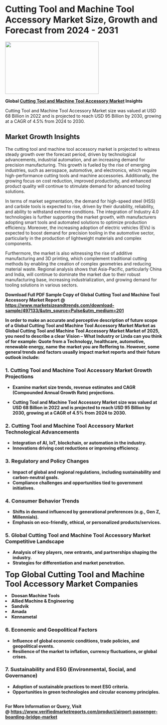 <H1>Cutting Tool and Machine Tool Accessory Market Size, Growth and Forecast from 2024 - 2031</H1><img class="aligncenter size-medium wp-image-584254" src="https://thirdeyenews.in/wp-content/uploads/2024/09/Global-Market-Research-300x168.jpeg" alt="" width="300" height="168" /><p><strong>Global&nbsp;<a href="https://www.marketsizeandtrends.com/download-sample/497133/&amp;utm_source=Pulse&amp;utm_medium=201">Cutting Tool and Machine Tool Accessory Market</a> Insights</strong></p><p>Cutting Tool and Machine Tool Accessory Market size was valued at USD 68 Billion in 2022 and is projected to reach USD 95 Billion by 2030, growing at a CAGR of 4.5% from 2024 to 2030.</p><p><h2>Market Growth Insights</h2> <p>The cutting tool and machine tool accessory market is projected to witness steady growth over the forecast period, driven by technological advancements, industrial automation, and an increasing demand for precision manufacturing. This growth is fueled by the rise of emerging industries, such as aerospace, automotive, and electronics, which require high-performance cutting tools and machine accessories. Additionally, the growing focus on cost reduction, improved productivity, and enhanced product quality will continue to stimulate demand for advanced tooling solutions.</p> <p><strong></strong></p> <p>In terms of market segmentation, the demand for high-speed steel (HSS) and carbide tools is expected to rise, driven by their durability, reliability, and ability to withstand extreme conditions. The integration of Industry 4.0 technologies is further supporting the market growth, with manufacturers adopting smart tools and automated solutions to optimize production efficiency. Moreover, the increasing adoption of electric vehicles (EVs) is expected to boost demand for precision tooling in the automotive sector, particularly in the production of lightweight materials and complex components.</p> <p>Furthermore, the market is also witnessing the rise of additive manufacturing and 3D printing, which complement traditional cutting methods by enabling the creation of complex geometries and reducing material waste. Regional analysis shows that Asia-Pacific, particularly China and India, will continue to dominate the market due to their robust manufacturing base, increasing industrialization, and growing demand for tooling solutions in various sectors.</p> <p><strong></p><p><span class=""><strong>Download Full PDF Sample Copy of Global Cutting Tool and Machine Tool Accessory Market Report</strong> @ <a href="https://www.marketsizeandtrends.com/download-sample/497133/&amp;utm_source=Pulse&amp;utm_medium=201" target="_blank">https://www.marketsizeandtrends.com/download-sample/497133/&amp;utm_source=Pulse&amp;utm_medium=201</a></span></p><p>In order to make an accurate and perceptive description of future scope of a Global&nbsp;Cutting Tool and Machine Tool Accessory Market Market as Global&nbsp;Cutting Tool and Machine Tool Accessory Market Market of 2025, you need to describe a clear Vision &ndash; What Industry or Linda can you think of for example: Quote from a Technology, healthcare, automotive, renewable energy, name the market you are Reffering to. However, some general trends and factors usually impact market reports and their future outlook include:</p><h3>1.&nbsp;<strong>Cutting Tool and Machine Tool Accessory Market Growth Projections</strong></h3><ul><li>Examine market size trends, revenue estimates and CAGR (Compounded Annual Growth Rate) projections.</li><li><p>Cutting Tool and Machine Tool Accessory Market size was valued at USD 68 Billion in 2022 and is projected to reach USD 95 Billion by 2030, growing at a CAGR of 4.5% from 2024 to 2030.</p></li></ul><h3>2.&nbsp;<strong>Cutting Tool and Machine Tool Accessory Market Technological Advancements</strong></h3><ul><li>Integration of AI, IoT, blockchain, or automation in the industry.</li><li>Innovations driving cost reductions or improving efficiency.</li></ul><h3>3.&nbsp;<strong>Regulatory and Policy Changes</strong></h3><ul><li>Impact of global and regional regulations, including sustainability and carbon-neutral goals.</li><li>Compliance challenges and opportunities tied to government initiatives.</li></ul><h3>4.&nbsp;<strong>Consumer Behavior Trends</strong></h3><ul><li>Shifts in demand influenced by generational preferences (e.g., Gen Z, Millennials).</li><li>Emphasis on eco-friendly, ethical, or personalized products/services.</li></ul><h3>5.&nbsp;<strong>Global Cutting Tool and Machine Tool Accessory Market Competitive Landscape</strong></h3><ul><li>Analysis of key players, new entrants, and partnerships shaping the industry.</li><li>Strategies for differentiation and market penetration.</li></ul><p data-pm-slice="1 1 []"><span style="color: inherit; font-family: inherit; font-size: 25px;">Top Global Cutting Tool and Machine Tool Accessory Market Companies</span></p><div class="" data-test-id=""><p><li>Doosan Machine Tools</li><li> Allied Machine & Engineering</li><li> Sandvik</li><li> Amada</li><li> Kennametal</li></p></div><h3>6.&nbsp;<strong>Economic and Geopolitical Factors</strong></h3><ul><li>Influence of global economic conditions, trade policies, and geopolitical events.</li><li>Resilience of the market to inflation, currency fluctuations, or global crises.</li></ul><h3>7.&nbsp;<strong>Sustainability and ESG (Environmental, Social, and Governance)</strong></h3><ul><li>Adoption of sustainable practices to meet ESG criteria.</li><li>Opportunities in green technologies and circular economy principles.</li></ul><h2><strong style="font-size: 14px;">For More Information or Query, Visit @&nbsp;</strong><a style="background-color: #ffffff; font-size: 14px;" href="https://www.marketsizeandtrends.com/report/cutting-tool-and-machine-tool-accessory-market/" target="_blank">https://www.verifiedmarketreports.com/product/airport-passenger-boarding-bridge-market</a></h2>